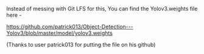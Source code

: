 Instead of messing with Git LFS for this, You can find the Yolov3.weights file here - 

https://github.com/patrick013/Object-Detection---Yolov3/blob/master/model/yolov3.weights

(Thanks to user patrick013 for putting the file on his github)
